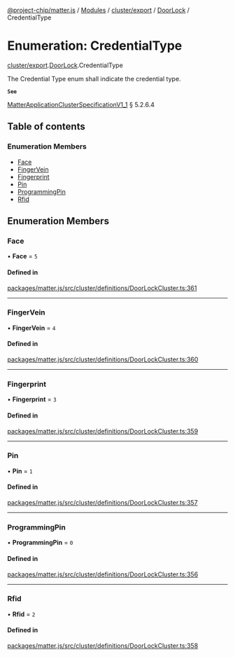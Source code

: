 [@project-chip/matter.js](../README.md) / [Modules](../modules.md) / [cluster/export](../modules/cluster_export.md) / [DoorLock](../modules/cluster_export.DoorLock.md) / CredentialType

# Enumeration: CredentialType

[cluster/export](../modules/cluster_export.md).[DoorLock](../modules/cluster_export.DoorLock.md).CredentialType

The Credential Type enum shall indicate the credential type.

**`See`**

[MatterApplicationClusterSpecificationV1_1](../interfaces/spec_export.MatterApplicationClusterSpecificationV1_1.md) § 5.2.6.4

## Table of contents

### Enumeration Members

- [Face](cluster_export.DoorLock.CredentialType.md#face)
- [FingerVein](cluster_export.DoorLock.CredentialType.md#fingervein)
- [Fingerprint](cluster_export.DoorLock.CredentialType.md#fingerprint)
- [Pin](cluster_export.DoorLock.CredentialType.md#pin)
- [ProgrammingPin](cluster_export.DoorLock.CredentialType.md#programmingpin)
- [Rfid](cluster_export.DoorLock.CredentialType.md#rfid)

## Enumeration Members

### Face

• **Face** = ``5``

#### Defined in

[packages/matter.js/src/cluster/definitions/DoorLockCluster.ts:361](https://github.com/project-chip/matter.js/blob/ac2c2688/packages/matter.js/src/cluster/definitions/DoorLockCluster.ts#L361)

___

### FingerVein

• **FingerVein** = ``4``

#### Defined in

[packages/matter.js/src/cluster/definitions/DoorLockCluster.ts:360](https://github.com/project-chip/matter.js/blob/ac2c2688/packages/matter.js/src/cluster/definitions/DoorLockCluster.ts#L360)

___

### Fingerprint

• **Fingerprint** = ``3``

#### Defined in

[packages/matter.js/src/cluster/definitions/DoorLockCluster.ts:359](https://github.com/project-chip/matter.js/blob/ac2c2688/packages/matter.js/src/cluster/definitions/DoorLockCluster.ts#L359)

___

### Pin

• **Pin** = ``1``

#### Defined in

[packages/matter.js/src/cluster/definitions/DoorLockCluster.ts:357](https://github.com/project-chip/matter.js/blob/ac2c2688/packages/matter.js/src/cluster/definitions/DoorLockCluster.ts#L357)

___

### ProgrammingPin

• **ProgrammingPin** = ``0``

#### Defined in

[packages/matter.js/src/cluster/definitions/DoorLockCluster.ts:356](https://github.com/project-chip/matter.js/blob/ac2c2688/packages/matter.js/src/cluster/definitions/DoorLockCluster.ts#L356)

___

### Rfid

• **Rfid** = ``2``

#### Defined in

[packages/matter.js/src/cluster/definitions/DoorLockCluster.ts:358](https://github.com/project-chip/matter.js/blob/ac2c2688/packages/matter.js/src/cluster/definitions/DoorLockCluster.ts#L358)
